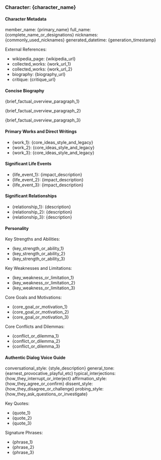 
### Character: {character_name}

<!-- Template Instructions: Remove this entire comment block when using template
Generation Instructions:
- Fill out each section in the prescribed order, following the brief descriptions for content expectations.
- Complete the Metadata Block with accurate summary details to ensure clear identification and functional context for each character.
- Markdown Heading Level Policy:
  - Use ### for the character (main title).
  - Use #### for all section/subsection headings.
  - Never use # or ## in modular files.
  - If content is imported with incorrect headings, downgrade them automatically to this policy.
-->

#### Character Metadata

member_name: {primary_name}
full_name: {complete_name_or_designations}
nicknames: {commonly_used_nicknames}
generated_datetime: {generation_timestamp}

External References:

- wikipedia_page: {wikipedia_url}
- collected_works: {work_url_1}
- collected_works: {work_url_2}
- biography: {biography_url}
- critique: {critique_url}

#### Concise Biography

{brief_factual_overview_paragraph_1}

{brief_factual_overview_paragraph_2}

{brief_factual_overview_paragraph_3}

#### Primary Works and Direct Writings

- {work_1}: {core_ideas_style_and_legacy}
- {work_2}: {core_ideas_style_and_legacy}
- {work_3}: {core_ideas_style_and_legacy}

#### Significant Life Events

- {life_event_1}: {impact_description}
- {life_event_2}: {impact_description}
- {life_event_3}: {impact_description}

#### Significant Relationships

- {relationship_1}: {description}
- {relationship_2}: {description}
- {relationship_3}: {description}

#### Personality

Key Strengths and Abilities:

- {key_strength_or_ability_1}
- {key_strength_or_ability_2}
- {key_strength_or_ability_3}

Key Weaknesses and Limitations:

- {key_weakness_or_limitation_1}
- {key_weakness_or_limitation_2}
- {key_weakness_or_limitation_3}

Core Goals and Motivations:

- {core_goal_or_motivation_1}
- {core_goal_or_motivation_2}
- {core_goal_or_motivation_3}

Core Conflicts and Dilemmas:

- {conflict_or_dilemma_1}
- {conflict_or_dilemma_2}
- {conflict_or_dilemma_3}

#### Authentic Dialog Voice Guide

conversational_style: {style_description}
general_tone: {earnest_provocative_playful_etc}
typical_interjections: {how_they_interrupt_or_interject}
affirmation_style: {how_they_agree_or_confirm}
dissent_style: {how_they_disagree_or_challenge}
probing_style: {how_they_ask_questions_or_investigate}

Key Quotes:

- {quote_1}
- {quote_2}
- {quote_3}

Signature Phrases:

- {phrase_1}
- {phrase_2}
- {phrase_3}
